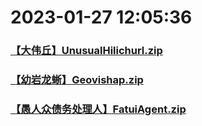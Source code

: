 # 2023-01-27 12:05:36

### [【大伟丘】UnusualHilichurl.zip](https://raw.githubusercontent.com/Sam5440/Genshin_Impact_Teleport_Files/main/Genshin_Impact_Teleport/ManualOptimizationPoint/%5BChinese%5DManualCollectPoint%282022-10-13%29/%E3%80%90%E6%80%AA%E7%89%A9%E3%80%91Monster/%E3%80%90%E5%A4%A7%E4%BC%9F%E4%B8%98%E3%80%91UnusualHilichurl.zip)

### [【幼岩龙蜥】Geovishap.zip](https://raw.githubusercontent.com/Sam5440/Genshin_Impact_Teleport_Files/main/Genshin_Impact_Teleport/ManualOptimizationPoint/%5BChinese%5DManualCollectPoint%282022-10-13%29/%E3%80%90%E6%80%AA%E7%89%A9%E3%80%91Monster/%E3%80%90%E5%B9%BC%E5%B2%A9%E9%BE%99%E8%9C%A5%E3%80%91Geovishap.zip)

### [【愚人众债务处理人】FatuiAgent.zip](https://raw.githubusercontent.com/Sam5440/Genshin_Impact_Teleport_Files/main/Genshin_Impact_Teleport/ManualOptimizationPoint/%5BChinese%5DManualCollectPoint%282022-10-13%29/%E3%80%90%E6%80%AA%E7%89%A9%E3%80%91Monster/%E3%80%90%E6%84%9A%E4%BA%BA%E4%BC%97%E5%80%BA%E5%8A%A1%E5%A4%84%E7%90%86%E4%BA%BA%E3%80%91FatuiAgent.zip)

